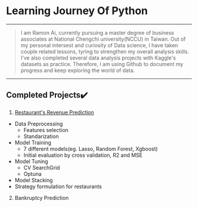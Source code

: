 # Learning Journey Of Python 
---
>I am Ramon Ai, currently pursuing a master degree of business associates at National Chengchi university(NCCU) in Taiwan.
>Out of my personal intersest and curiosity of Data science, I have taken couple related lessons, tyring to strengthen my overall analysis skills.
>I've also completed several data analysis projects with Kaggle's datasets as practice.
>Therefore, I am using Github to document my progress and keep exploring the world of data. 
---
Completed Projects✔️
---
1. [Restaurant's Revenue Prediction](https://github.com/Ramongogo/Data-Analysis-Practice/blob/main/Revenue_Prediction.py)
* Data Preprocessing
  * Features selection 
  * Standarization
* Model Training
  * 7 different models(eg. Lasso, Random Forest, Xgboost)
  * Initial evaluation by cross validation, R2 and MSE
* Model Tuning 
  * CV SearchGrid 
  * Optuna
* Model Stacking
* Strategy formulation for restaurants    
2. Bankruptcy Prediction

